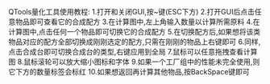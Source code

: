 QTools量化工具使用教程:
1.打开和关闭GUI,按~键(ESC下方)
2.打开GUI后点击任意物品即可查看它的合成配方
3.在计算图中,左上角输入数量以计算所需原料
4.在计算图中,点击任何一个物品即可切换它的合成配方
5.在切换配方后,如果想将该类物品对应的配方全部切换成刚刚选定的配方,只需在刚刚的物品上右键即可
6.同样,点击合成台即可切换合成台的类型,右键应用到全局
7.鼠标可以任意拖拽查看计算图
8.鼠标滚轮可以放大缩小图标和字体
9.如果一个工厂组中的性能未完全使用,则它下方的数量标签会标红
10.如果想返回再计算其他物品,按BackSpace键即可
